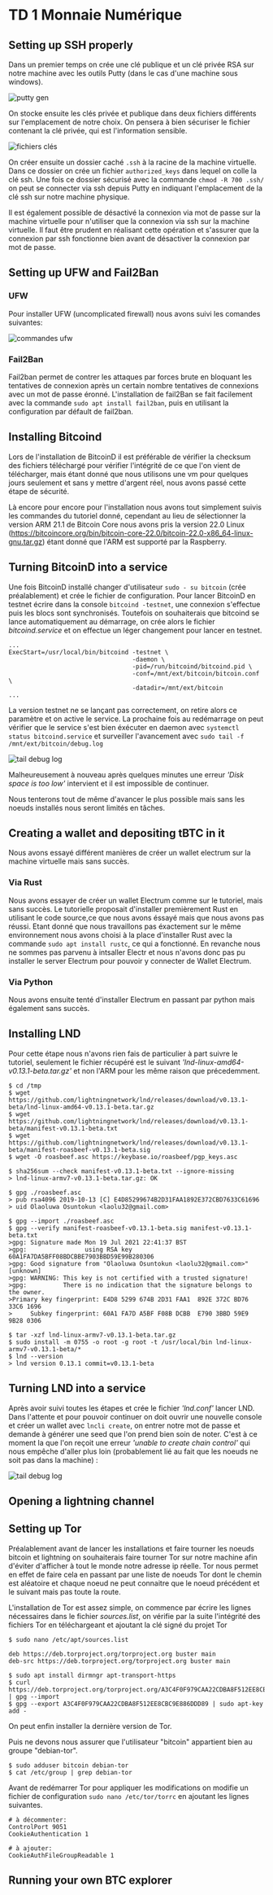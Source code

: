 # TD 1 Monnaie Numérique

## Setting up SSH properly

Dans un premier temps on crée une clé publique et un clé privée RSA sur notre machine avec les outils Putty (dans le cas d'une machine sous windows).

![putty gen](https://user-images.githubusercontent.com/62909821/134141715-b77ce04a-485c-4f60-96de-7b0138d46616.PNG)

On stocke ensuite les clés privée et publique dans deux fichiers différents sur l'emplacement de notre choix. On pensera à bien sécuriser le fichier contenant la clé privée, qui est l'information sensible.

![fichiers clés](https://user-images.githubusercontent.com/62909821/134142125-5fe64430-4999-4d82-9730-5f697af94d3d.PNG)

On créer ensuite un dossier caché `.ssh` à la racine de la machine virtuelle. Dans ce dossier on crée un fichier `authorized_keys` dans lequel on colle la clé ssh. Une fois ce dossier sécurisé avec la commande `chmod -R 700 .ssh/` on peut se connecter via ssh depuis Putty en indiquant l'emplacement de la clé ssh sur notre machine physique.

Il est également possible de désactivé la connexion via mot de passe sur la machine virtuelle pour n'utiliser que la connexion via ssh sur la machine virtuelle. Il faut être prudent en réalisant cette opération et s'assurer que la connexion par ssh fonctionne bien avant de désactiver la connexion par mot de passe.

## Setting up UFW and Fail2Ban 

### UFW 

Pour installer UFW (uncomplicated firewall) nous avons suivi les comandes suivantes: 

![commandes ufw](https://user-images.githubusercontent.com/62909821/134174219-279c8088-90f3-4f23-a292-d2a42136632d.PNG)

### Fail2Ban

Fail2ban permet de contrer les attaques par forces brute en bloquant les tentatives de connexion après un certain nombre tentatives de connexions avec un mot de passe éronné.
L'installation de fail2Ban se fait facilement avec la commande `sudo apt install fail2ban`, puis en utilisant la configuration par défault de fail2ban.

## Installing Bitcoind 

Lors de l'installation de BitcoinD il est préférable de vérifier la checksum des fichiers téléchargé pour vérifier l'intégrité de ce que l'on vient de télécharger, mais étant donné que nous utilisons une vm pour quelques jours seulement et sans y mettre d'argent réel, nous avons passé cette étape de sécurité.

Là encore pour encore pour l'installation nous avons tout simplement suivis les commandes du tutoriel donné, cependant au lieu de sélectionner la version ARM 21.1 de Bitcoin Core nous avons pris la version 22.0 Linux (https://bitcoincore.org/bin/bitcoin-core-22.0/bitcoin-22.0-x86_64-linux-gnu.tar.gz) étant donné que l'ARM est supporté par la Raspberry.

## Turning BitcoinD into a service

Une fois BitcoinD installé changer d'utilisateur ```sudo - su bitcoin``` (crée préalablement) et crée le fichier de configuration. Pour lancer BitcoinD en testnet écrire dans la console ```bitcoind -testnet```, une connexion s'effectue puis les blocs sont synchronisés. Toutefois on souhaiterais que bitcoind se lance automatiquement au démarrage, on crée alors le fichier *bitcoind.service* et on effectue un léger changement pour lancer en testnet.

```
...
ExecStart=/usr/local/bin/bitcoind -testnet \ 
                                  -daemon \
                                  -pid=/run/bitcoind/bitcoind.pid \
                                  -conf=/mnt/ext/bitcoin/bitcoin.conf \
                                  -datadir=/mnt/ext/bitcoin
...
```

La version testnet ne se lançant pas correctement, on retire alors ce paramètre et on active le service. La prochaine fois au redémarrage on peut vérifier que le service s'est bien éxécuter en daemon avec ```systemctl status bitcoind.service``` et surveiller l'avancement avec ```sudo tail -f /mnt/ext/bitcoin/debug.log```

![tail debug log](Readme_Images/tail_and_disk_space_too_low.png)

Malheureusement à nouveau après quelques minutes une erreur *'Disk space is too low'* intervient et il est impossible de continuer.

Nous tenterons tout de même d'avancer le plus possible mais sans les noeuds installés nous seront limités en tâches.

## Creating a wallet and depositing tBTC in it 

Nous avons essayé différent manières de créer un wallet electrum sur la machine virtuelle mais sans succès.

### Via Rust

Nous avons essayer de créer un wallet Electrum comme sur le tutoriel, mais sans succès. Le tutorielle proposait d'installer premièrement Rust en utilisant le code source,ce que nous avons éssayé mais que nous avons pas réussi. Etant donné que nous travaillons pas éxactement sur le même environnement nous avons choisi à la place d'installer Rust avec la commande `sudo apt install rustc`, ce qui a fonctionné. En revanche nous ne sommes pas parvenu à intsaller Electr et nous n'avons donc pas pu installer le server Electrum pour pouvoir y connecter de Wallet Electrum.

### Via Python 

Nous avons ensuite tenté d'installer Electrum en passant par python mais également sans succès.

## Installing LND

Pour cette étape nous n'avons rien fais de particulier à part suivre le tutoriel, seulement le fichier récupéré est le suivant *'lnd-linux-amd64-v0.13.1-beta.tar.gz'* et non l'ARM pour les même raison que précedemment.

```
$ cd /tmp
$ wget https://github.com/lightningnetwork/lnd/releases/download/v0.13.1-beta/lnd-linux-amd64-v0.13.1-beta.tar.gz
$ wget https://github.com/lightningnetwork/lnd/releases/download/v0.13.1-beta/manifest-v0.13.1-beta.txt
$ wget https://github.com/lightningnetwork/lnd/releases/download/v0.13.1-beta/manifest-roasbeef-v0.13.1-beta.sig
$ wget -O roasbeef.asc https://keybase.io/roasbeef/pgp_keys.asc

$ sha256sum --check manifest-v0.13.1-beta.txt --ignore-missing
> lnd-linux-armv7-v0.13.1-beta.tar.gz: OK

$ gpg ./roasbeef.asc
> pub rsa4096 2019-10-13 [C] E4D85299674B2D31FAA1892E372CBD7633C61696
> uid Olaoluwa Osuntokun <laolu32@gmail.com>

$ gpg --import ./roasbeef.asc
$ gpg --verify manifest-roasbeef-v0.13.1-beta.sig manifest-v0.13.1-beta.txt
>gpg: Signature made Mon 19 Jul 2021 22:41:37 BST
>gpg:                using RSA key 60A1FA7DA5BFF08BDCBBE7903BBD59E99B280306
>gpg: Good signature from "Olaoluwa Osuntokun <laolu32@gmail.com>" [unknown]
>gpg: WARNING: This key is not certified with a trusted signature!
>gpg:          There is no indication that the signature belongs to the owner.
>Primary key fingerprint: E4D8 5299 674B 2D31 FAA1  892E 372C BD76 33C6 1696
>     Subkey fingerprint: 60A1 FA7D A5BF F08B DCBB  E790 3BBD 59E9 9B28 0306

$ tar -xzf lnd-linux-armv7-v0.13.1-beta.tar.gz
$ sudo install -m 0755 -o root -g root -t /usr/local/bin lnd-linux-armv7-v0.13.1-beta/*
$ lnd --version
> lnd version 0.13.1 commit=v0.13.1-beta
```

## Turning LND into a service

Après avoir suivi toutes les étapes et crée le fichier *'lnd.conf'* lancer LND. Dans l'attente et pour pouvoir continuer on doit ouvrir une nouvelle console et créer un wallet avec ```lncli create```, on entrer notre mot de passe et demande à générer une seed que l'on prend bien soin de noter. C'est à ce moment la que l'on reçoit une erreur *'unable to create chain control'* qui nous empêche d'aller plus loin (probablement lié au fait que les noeuds ne soit pas dans la machine) :

![tail debug log](Readme_Images/unable_create_chain_control.PNG)

## Opening a lightning channel

## Setting up Tor

Préalablement avant de lancer les installations et faire tourner les noeuds bitcoin et lightning on souhaiterais faire tourner Tor sur notre machine afin d'éviter d'afficher à tout le monde notre adresse ip réelle. Tor nous permet en effet de faire cela en passant par une liste de noeuds Tor dont le chemin est aléatoire et chaque noeud ne peut connaitre que le noeud précédent et le suivant mais pas toute la route.

L'installation de Tor est assez simple, on commence par écrire les lignes nécessaires dans le fichier *sources.list*, on vérifie par la suite l'intégrité des fichiers Tor en téléchargeant et ajoutant la clé signé du projet Tor

```
$ sudo nano /etc/apt/sources.list
```

```
deb https://deb.torproject.org/torproject.org buster main
deb-src https://deb.torproject.org/torproject.org buster main
```

```
$ sudo apt install dirmngr apt-transport-https
$ curl https://deb.torproject.org/torproject.org/A3C4F0F979CAA22CDBA8F512EE8CBC9E886DDD89.asc | gpg --import
$ gpg --export A3C4F0F979CAA22CDBA8F512EE8CBC9E886DDD89 | sudo apt-key add -
```

On peut enfin installer la dernière version de Tor.

Puis ne devons nous assurer que l'utilisateur "bitcoin" appartient bien au groupe "debian-tor".

```
$ sudo adduser bitcoin debian-tor
$ cat /etc/group | grep debian-tor
```

Avant de redémarrer Tor pour appliquer les modifications on modifie un fichier de configuration ``sudo nano /etc/tor/torrc`` en ajoutant les lignes suivantes.

```
# à décommenter:
ControlPort 9051
CookieAuthentication 1

# à ajouter:
CookieAuthFileGroupReadable 1
```

## Running your own BTC explorer
